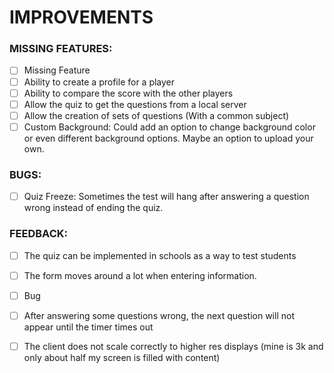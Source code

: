 # IMPROVEMENTS

### MISSING FEATURES:
- [ ] Missing Feature
- [ ] Ability to create a profile for a player
- [ ] Ability to compare the score with the other players
- [ ] Allow the quiz to get the questions from a local server
- [ ] Allow the creation of sets of questions (With a common subject)
- [ ] Custom Background: Could add an option to change background color or even different background options. Maybe an option to upload your own. 

### BUGS:
- [ ] Quiz Freeze: Sometimes the test will hang after answering a question wrong instead of ending the quiz.

### FEEDBACK:

- [ ] The quiz can be implemented in schools as a way to test students
- [ ] The form moves around a lot when entering information.
- [ ] Bug
- [ ] After answering some questions wrong, the next question will not appear until the timer times out
- [ ] The client does not scale correctly to higher res displays (mine is 3k and only about half my screen is filled with content)



